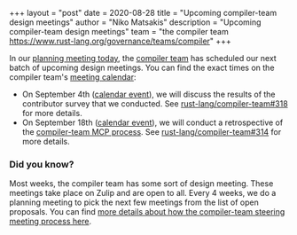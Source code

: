 +++
layout = "post"
date = 2020-08-28
title = "Upcoming compiler-team design meetings"
author = "Niko Matsakis"
description = "Upcoming compiler-team design meetings"
team = "the compiler team <https://www.rust-lang.org/governance/teams/compiler>"
+++

In our [planning meeting today], the [compiler team] has scheduled our
next batch of upcoming design meetings. You can find the exact times
on the compiler team's [meeting calendar]:

* On September 4th ([calendar event][ce1]), we will discuss the results
  of the contributor survey that we conducted. See [rust-lang/compiler-team#318] for more details.
* On September 18th ([calendar event][ce2]), we will conduct a retrospective
  of the [compiler-team MCP process]. See [rust-lang/compiler-team#314] for more details.

[ce1]: https://calendar.google.com/event?action=TEMPLATE&tmeid=NTMwYmxwaDRxZG8xdHJkdm1mdW1jMWxwMmYgNnU1cnJ0Y2U2bHJ0djA3cGZpM2RhbWdqdXNAZw&tmsrc=6u5rrtce6lrtv07pfi3damgjus%40group.calendar.google.com
[ce2]: https://calendar.google.com/event?action=TEMPLATE&tmeid=MzVmbGVvcXVkcTM4MmJxam5lM25wbWEzaG8gNnU1cnJ0Y2U2bHJ0djA3cGZpM2RhbWdqdXNAZw&tmsrc=6u5rrtce6lrtv07pfi3damgjus%40group.calendar.google.com
[rust-lang/compiler-team#318]: https://github.com/rust-lang/compiler-team/issues/318
[rust-lang/compiler-team#314]: https://github.com/rust-lang/compiler-team/issues/314
[compiler-team MCP process]: https://forge.rust-lang.org/compiler/mcp.html

### Did you know?

Most weeks, the compiler team has some sort of design meeting. These
meetings take place on Zulip and are open to all. Every 4 weeks, we do
a planning meeting to pick the next few meetings from the list of open
proposals. You can find [more details about how the compiler-team
steering meeting process here][details].

[details]: https://rust-lang.github.io/compiler-team/about/steering-meeting/
[meeting calendar]: https://rust-lang.github.io/compiler-team/#meeting-calendar
[planning meeting today]: https://zulip-archive.rust-lang.org/238009tcompilermeetings/99475planningmeeting20200828.html
[compiler team]: https://www.rust-lang.org/governance/teams/compiler

